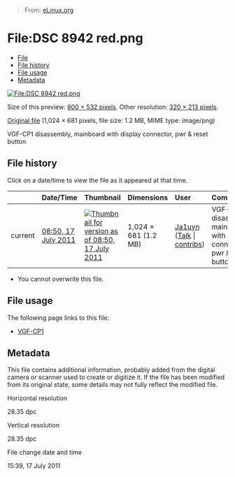 > From: [eLinux.org](http://eLinux.org/File:DSC_8942_red.png "http://eLinux.org/File:DSC_8942_red.png")


# File:DSC 8942 red.png



-   [File](#file)
-   [File history](#filehistory)
-   [File usage](#filelinks)
-   [Metadata](#metadata)

[![File:DSC 8942
red.png](http://eLinux.org/images/thumb/9/90/DSC_8942_red.png/800px-DSC_8942_red.png)](http://eLinux.org/images/9/90/DSC_8942_red.png)

Size of this preview: [800 × 532
pixels](http://eLinux.org/images/thumb/9/90/DSC_8942_red.png/800px-DSC_8942_red.png).
Other resolution: [320 × 213
pixels](http://eLinux.org/images/thumb/9/90/DSC_8942_red.png/320px-DSC_8942_red.png).

[Original file](http://eLinux.org/images/9/90/DSC_8942_red.png "DSC 8942 red.png")
‎(1,024 × 681 pixels, file size: 1.2 MB, MIME type: image/png)

VGF-CP1 disassembly, mainboard with display connector, pwr & reset
button

## File history

Click on a date/time to view the file as it appeared at that time.

<table>
<thead>
<tr class="header">
<th align="left"></th>
<th align="left">Date/Time</th>
<th align="left">Thumbnail</th>
<th align="left">Dimensions</th>
<th align="left">User</th>
<th align="left">Comment</th>
</tr>
</thead>
<tbody>
<tr class="odd">
<td align="left">current</td>
<td align="left"><a href="http://elinux.org/images/9/90/DSC_8942_red.png">08:50, 17 July 2011</a></td>
<td align="left"><a href="http://elinux.org/images/9/90/DSC_8942_red.png"><img src="http://elinux.org/images/thumb/9/90/DSC_8942_red.png/120px-DSC_8942_red.png" alt="Thumbnail for version as of 08:50, 17 July 2011" /></a></td>
<td align="left">1,024 × 681 (1.2 MB)</td>
<td align="left"><a href="http://elinux.org/index.php?title=User:Ja1uyn&amp;action=edit&amp;redlink=1" title="User:Ja1uyn (page does not exist)">Ja1uyn</a> (<a href="http://elinux.org/index.php?title=User_talk:Ja1uyn&amp;action=edit&amp;redlink=1" title="User talk:Ja1uyn (page does not exist)">Talk</a> | <a href="http://elinux.org/Special:Contributions/Ja1uyn" title="Special:Contributions/Ja1uyn">contribs</a>)</td>
<td align="left">VGF-CP1 disassembly, mainboard with display connector, pwr &amp; reset button</td>
</tr>
</tbody>
</table>

-   You cannot overwrite this file.

## File usage

The following page links to this file:

-   [VGF-CP1](http://eLinux.org/VGF-CP1 "VGF-CP1")

## Metadata

This file contains additional information, probably added from the
digital camera or scanner used to create or digitize it. If the file has
been modified from its original state, some details may not fully
reflect the modified file.

Horizontal resolution

28.35 dpc

Vertical resolution

28.35 dpc

File change date and time

15:39, 17 July 2011


